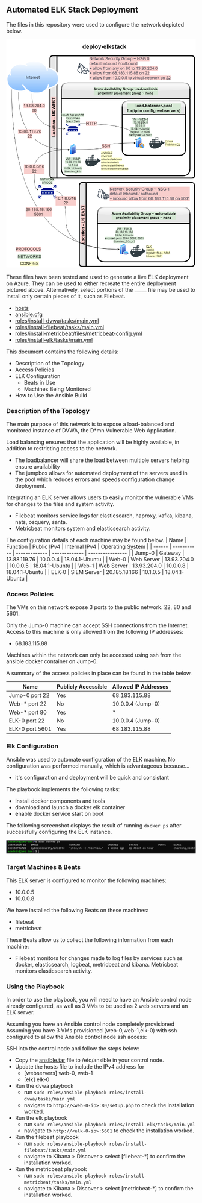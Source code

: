 ## Automated ELK Stack Deployment

The files in this repository were used to configure the network depicted below.

![project-diagram](Images/deploy-elkstack.png)







These files have been tested and used to generate a live ELK deployment on Azure. They can be used to either recreate the entire deployment pictured above. Alternatively, select portions of the _____ file may be used to install only certain pieces of it, such as Filebeat.

  - [hosts](./hosts)
  - [ansible.cfg](./ansible.cfg)
  - [roles/install-dvwa/tasks/main.yml](./Ansible/roles/install-dvwa/tasks/main.yml)
  - [roles/install-filebeat/tasks/main.yml](./roles/install-filebeat/tasks/main.yml)
  - [roles/install-metricbeat/files/metricbeat-config.yml](./roles/install-metricbeat/files/metricbeat-config.yml)
  - [roles/install-elk/tasks/main.yml](./roles/install-elk/tasks/main.yml)

This document contains the following details:
- Description of the Topology
- Access Policies
- ELK Configuration
  - Beats in Use
  - Machines Being Monitored
- How to Use the Ansible Build


### Description of the Topology

The main purpose of this network is to expose a load-balanced and monitored instance of DVWA, the D*mn Vulnerable Web Application.

Load balancing ensures that the application will be highly available, in addition to restricting access to the network.
- The loadbalancer will share the load between multiple servers helping ensure availability
- The jumpbox allows for automated deployment of the servers used in the pool which reduces errors and speeds configuration change deployment.

Integrating an ELK server allows users to easily monitor the vulnerable VMs for changes to the files and system activity.
- Filebeat monitors service logs for elasticsearch, haproxy, kafka, kibana, nats, osquery, santa.
- Metricbeat monitors system and elasticsearch activity.

The configuration details of each machine may be found below.
| Name   | Function    | Public IPv4   | Internal IPv4 | Operating System |
| ------ | ----------- | ------------- | ------------- | ---------------- |
| Jump-0 | Gateway     | 13.88.119.76  | 10.0.0.4      | 18.04.1-Ubuntu   |
| Web-0  | Web Server  | 13.93.204.0   | 10.0.0.5      | 18.04.1-Ubuntu   |
| Web-1  | Web Server  | 13.93.204.0   | 10.0.0.8      | 18.04.1-Ubuntu   |
| ELK-0  | SIEM Server | 20.185.18.166 | 10.1.0.5      | 18.04.1-Ubuntu   |

### Access Policies

The VMs on this network expose 3 ports to the public network. 22, 80 and 5601.

Only the Jump-0 machine can accept SSH connections from the Internet. Access to this machine is only allowed from the following IP addresses:
- 68.183.115.88

Machines within the network can only be accessed using ssh from the ansible docker container on Jump-0.

A summary of the access policies in place can be found in the table below.

| Name            | Publicly Accessible | Allowed IP Addresses |
| --------------- | ------------------- | -------------------- |
| Jump-0 port 22  | Yes                 | 68.183.115.88        |
| Web-* port 22   | No                  | 10.0.0.4 (Jump-0)    |
| Web-*  port 80  | Yes                 | *                    |
| ELK-0 port 22   | No                  | 10.0.0.4 (Jump-0)    |
| ELK-0 port 5601 | Yes                 | 68.183.115.88        |



### Elk Configuration

Ansible was used to automate configuration of the ELK machine. No configuration was performed manually, which is advantageous because...
- it's configuration and deployment will be quick and consistant 

The playbook implements the following tasks:
- Install docker components and tools
- download and launch a docker elk container
- enable docker service start on boot

The following screenshot displays the result of running `docker ps` after successfully configuring the ELK instance.

![docker ps output](Images/docker-ps-output.png)

### Target Machines & Beats
This ELK server is configured to monitor the following machines:
- 10.0.0.5
- 10.0.0.8

We have installed the following Beats on these machines:
- filebeat
- metricbeat

These Beats allow us to collect the following information from each machine:
- Filebeat monitors for changes made to log files by services such as docker, elasticsearch, logbeat, metricbeat and kibana. Metricbeat monitors elasticsearch activity.

### Using the Playbook
In order to use the playbook, you will need to have an Ansible control node already configured, as well as 3 VMs to be used as 2 web servers and an ELK server. 

Assuming you have an Ansible control node completely provisioned 
Assuming you have 3 VMs provisioned (web-0,web-1,elk-0) with ssh configured to allow the Ansible control node ssh access:

SSH into the control node and follow the steps below:
- Copy the [ansible.tar](Images/ansible.tar) file to /etc/ansible in your control node.
- Update the hosts file to include the IPv4 address for 
  - [webservers] web-0, web-1 
  - [elk] elk-0
- Run the dvwa playbook
  - run `sudo roles/ansible-playbook roles/install-dvwa/tasks/main.yml`
  - navigate to `http://<web-0-ip>:80/setup.php` to check the installation worked.
- Run the elk playbook
  - run `sudo roles/ansible-playbook roles/install-elk/tasks/main.yml`
  - navigate to `http://<elk-0-ip>:5601` to check the installation worked.
- Run the filebeat playbook
  - run `sudo roles/ansible-playbook roles/install-filebeat/tasks/main.yml`
  - navigate to Kibana > Discover > select [filebeat-*]  to confirm the installation worked.
- Run the metricbeat playbook
  - run `sudo roles/ansible-playbook roles/install-metricbeat/tasks/main.yml`
  - navigate to Kibana > Discover > select [metricbeat-*]  to confirm the installation worked.

